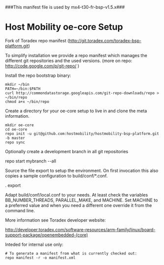 ###This manifest file is used by mx4-t30-fr-bsp-v1.5.x###
# Host Mobility oe-core Setup

Fork of Toradex repo manifest (http://git.toradex.com/toradex-bsp-platform.git)

To simplify installation we provide a repo manifest which manages the different git repositories
and the used versions. (more on repo: http://code.google.com/p/git-repo/ )

Install the repo bootstrap binary:
```
mkdir ~/bin
PATH=~/bin:$PATH
curl http://commondatastorage.googleapis.com/git-repo-downloads/repo > ~/bin/repo
chmod a+x ~/bin/repo
```

Create a directory for your oe-core setup to live in and clone the meta information.
```
mkdir oe-core
cd oe-core
repo init -u git@github.com:hostmobility/hostmobility-bsp-platform.git -b master
repo sync
```

Optionally create a development branch in all git repositories

  repo start mybranch --all

Source the file export to setup the environment. On first invocation this also copies a sample
configuration to build/conf/*.conf.

  . export

Adapt build/conf/local.conf to your needs. At least check the variables BB_NUMBER_THREADS,
PARALLEL_MAKE, and MACHINE. Set MACHINE to a preferred value and when you need a different
one override it from the command line.

More information see Toradex developer website:

  http://developer.toradex.com/software-resources/arm-family/linux/board-support-package/openembedded-(core)

Inteded for internal use only:
```
# To generate a manifest from what is currently checked out:
repo manifest -r -o manifest.xml
```
